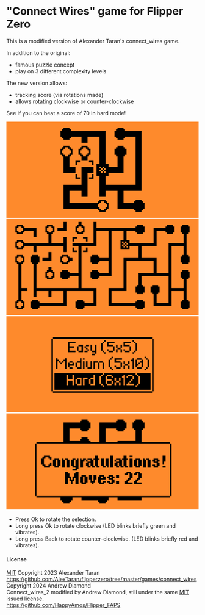 # "Connect Wires" game for Flipper Zero

This is a modified version of Alexander Taran's connect_wires game.

In addition to the original:  

- famous puzzle concept
- play on 3 different complexity levels

The new version allows:  

- tracking score (via rotations made)
- allows rotating clockwise or counter-clockwise
  
See if you can beat a score of 70 in hard mode!  
  
![Easy mode](screenshots/1.png)
![Hard mode](screenshots/2.png)
![Mode selection screen](screenshots/3.png)
![Winning screen](screenshots/4.png)
  
- Press Ok to rotate the selection.  
- Long press Ok to rotate clockwise (LED blinks briefly green and vibrates).  
- Long press Back to rotate counter-clockwise. (LED blinks briefly red and vibrates).  

#### License
[MIT](https://github.com/AlexTaran/flipperzero/blob/master/games/connect_wires/LICENSE)
Copyright 2023 Alexander Taran  
https://github.com/AlexTaran/flipperzero/tree/master/games/connect_wires  
Copyright 2024 Andrew Diamond  
Connect_wires_2 modified by Andrew Diamond, still under the same [MIT](LICENSE) issued license.  
https://github.com/HappyAmos/Flipper_FAPS  


